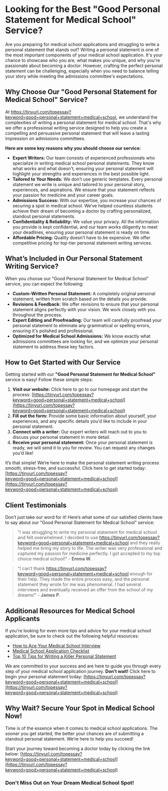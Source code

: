 # Looking for the Best "Good Personal Statement for Medical School" Service?

Are you preparing for medical school applications and struggling to write a personal statement that stands out? Writing a personal statement is one of the most important components of your medical school application. It's your chance to showcase who you are, what makes you unique, and why you're passionate about becoming a doctor. However, crafting the perfect personal statement can be challenging, especially when you need to balance telling your story while meeting the admissions committee's expectations.

## Why Choose Our "Good Personal Statement for Medical School" Service?

At https://tinyurl.com/topessay?keyword=good+personal+statement+medical+school, we understand the complexities of writing a personal statement for medical school. That's why we offer a professional writing service designed to help you create a compelling and persuasive personal statement that will leave a lasting impression on admissions committees.

**Here are some key reasons why you should choose our service:**

- **Expert Writers:** Our team consists of experienced professionals who specialize in writing medical school personal statements. They know what works and what doesn't, ensuring your personal statement will highlight your strengths and experiences in the best possible light.
- **Tailored to Your Needs:** We don’t use generic templates. Every personal statement we write is unique and tailored to your personal story, experiences, and aspirations. We ensure that your statement reflects your passion for medicine and your career goals.
- **Admissions Success:** With our expertise, you increase your chances of securing a spot in medical school. We’ve helped countless students achieve their dream of becoming a doctor by crafting personalized, standout personal statements.
- **Confidentiality & Reliability:** We value your privacy. All the information you provide is kept confidential, and our team works diligently to meet your deadlines, ensuring your personal statement is ready on time.
- **Affordable Pricing:** Quality doesn’t have to be expensive. We offer competitive pricing for top-tier personal statement writing services.

## What’s Included in Our Personal Statement Writing Service?

When you choose our "Good Personal Statement for Medical School" service, you can expect the following:

- **Custom-Written Personal Statement:** A completely original personal statement, written from scratch based on the details you provide.
- **Revisions & Feedback:** We offer revisions to ensure that your personal statement aligns perfectly with your vision. We work closely with you throughout the process.
- **Expert Editing and Proofreading:** Our team will carefully proofread your personal statement to eliminate any grammatical or spelling errors, ensuring it's polished and professional.
- **Optimized for Medical School Admissions:** We know exactly what admissions committees are looking for, and we optimize your personal statement to address these key factors.

## How to Get Started with Our Service

Getting started with our **"Good Personal Statement for Medical School"** service is easy! Follow these simple steps:

1. **Visit our website:** Click here to go to our homepage and start the process: [https://tinyurl.com/topessay?keyword=good+personal+statement+medical+school](https://tinyurl.com/topessay?keyword=good+personal+statement+medical+school)
2. **Fill out the form:** Provide some basic information about yourself, your experiences, and any specific details you'd like to include in your personal statement.
3. **Connect with a writer:** Our expert writers will reach out to you to discuss your personal statement in more detail.
4. **Receive your personal statement:** Once your personal statement is ready, we will send it to you for review. You can request any changes you’d like!

It’s that simple! We’re here to make the personal statement writing process smooth, stress-free, and successful. Click here to get started today: [https://tinyurl.com/topessay?keyword=good+personal+statement+medical+school](https://tinyurl.com/topessay?keyword=good+personal+statement+medical+school)

## Client Testimonials

Don’t just take our word for it! Here’s what some of our satisfied clients have to say about our "Good Personal Statement for Medical School" service:

> "I was struggling to write my personal statement for medical school and felt overwhelmed. I decided to use https://tinyurl.com/topessay?keyword=good+personal+statement+medical+school and they really helped me bring my story to life. The writer was very professional and captured my passion for medicine perfectly. I got accepted to my top choice medical school!" - **Emma W.**

> "I can’t thank https://tinyurl.com/topessay?keyword=good+personal+statement+medical+school enough for their help. They made the entire process easy, and the personal statement they wrote for me was phenomenal. I had several interviews and eventually received an offer from the school of my dreams!" - **James P.**

## Additional Resources for Medical School Applicants

If you're looking for even more tips and advice for your medical school application, be sure to check out the following helpful resources:

- [How to Ace Your Medical School Interview](https://tinyurl.com/topessay?keyword=good+personal+statement+medical+school)
- [Medical School Application Checklist](https://tinyurl.com/topessay?keyword=good+personal+statement+medical+school)
- [Top 10 Tips for Writing a Killer Personal Statement](https://tinyurl.com/topessay?keyword=good+personal+statement+medical+school)

We are committed to your success and are here to guide you through every step of your medical school application journey. **Don’t wait!** Click here to begin your personal statement today: [https://tinyurl.com/topessay?keyword=good+personal+statement+medical+school](https://tinyurl.com/topessay?keyword=good+personal+statement+medical+school)

## Why Wait? Secure Your Spot in Medical School Now!

Time is of the essence when it comes to medical school applications. The sooner you get started, the better your chances are of submitting a standout personal statement. We’re here to help you succeed!

Start your journey toward becoming a doctor today by clicking the link below: [https://tinyurl.com/topessay?keyword=good+personal+statement+medical+school](https://tinyurl.com/topessay?keyword=good+personal+statement+medical+school)

### Don't Miss Out on Your Dream Medical School Spot!
